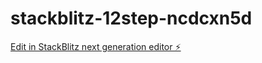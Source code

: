 # stackblitz-12step-ncdcxn5d

[Edit in StackBlitz next generation editor ⚡️](https://stackblitz.com/~/github.com/milehighhokie/stackblitz-12step-ncdcxn5d)